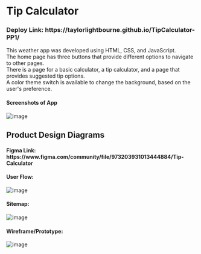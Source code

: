 <h1>Tip Calculator</h1>
<h3>Deploy Link: https://taylorlightbourne.github.io/TipCalculator-PP1/</h3>
<p>This weather app was developed using HTML, CSS, and JavaScript. <br>
The home page has three buttons that provide different options to navigate to other pages. <br>
There is a page for a basic calculator, a tip calculator, and a page that provides suggested tip options. <br>
A color theme switch is available to change the background, based on the user's preference. </p>

<h4>Screenshots of App</h4>

![image](https://user-images.githubusercontent.com/79942688/118015288-1bb46800-b322-11eb-9159-dbc3a5081e21.png)

<h2>Product Design Diagrams</h2>
<h4>Figma Link: https://www.figma.com/community/file/973203931013444884/Tip-Calculator</h4>

<h4>User Flow:</h4>

![image](https://user-images.githubusercontent.com/79942688/117757017-405af380-b1ed-11eb-86d5-8ebf1115f406.png)

<h4>Sitemap:</h4>

![image](https://user-images.githubusercontent.com/79942688/117757083-5ff21c00-b1ed-11eb-8e6e-bf5524c54433.png)

<h4>Wireframe/Prototype:</h4>

![image](https://user-images.githubusercontent.com/79942688/117757154-87e17f80-b1ed-11eb-8904-782fb88e87ef.png)

